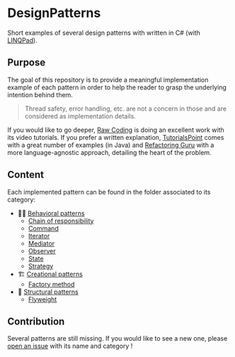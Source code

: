 # DesignPatterns

Short examples of several design patterns with written in C# (with [LINQPad](https://www.linqpad.net/)).

## Purpose

The goal of this repository is to provide a meaningful implementation example of
each pattern in order to help the reader to grasp the underlying intention behind them.

> Thread safety, error handling, etc. are not a concern in those and are considered
> as implementation details.

If you would like to go deeper, [Raw Coding](https://www.youtube.com/watch?v=xN7EFHU_rXA&list=PLOeFnOV9YBa4ary9fvCULLn7ohNKR6Ees)
is doing an excellent work with its video tutorials. If you prefer a written
explanation, [TutorialsPoint](https://www.tutorialspoint.com/design_pattern/)
comes with a great number of examples (in Java) and
[Refactoring Guru](https://refactoring.guru/design-patterns/catalog) with a more
language-agnostic approach, detailing the heart of the problem.

## Content

Each implemented pattern can be found in the folder associated to its category:

- 🏃‍♀️ [Behavioral patterns](./Behavioral)
  - [Chain of responsibility](./Behavioral/ChainOfResponsibility.linq)
  - [Command](./Behavioral/Command.linq)
  - [Iterator](./Behavioral/Iterator.linq)
  - [Mediator](./Behavioral/Mediator.linq)
  - [Observer](./Behavioral/Observer.linq)
  - [State](./Behavioral/State.linq)
  - [Strategy](./Behavioral/Strategy.linq)
- 🏗️ [Creational patterns](./Creational)
  - [Factory method](./Creational/FactoryMethod.linq)
- 🧱 [Structural patterns](./Structural)
  - [Flyweight](./Structural/Flyweight.linq)

## Contribution

Several patterns are still missing. If you would like to see a new one, please
[open an issue](https://github.com/pBouillon/DesignPatterns/issues/new) with its
name and category !
